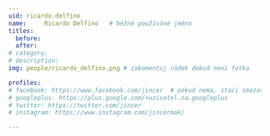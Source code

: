 ```yaml
---
uid: ricardo.delfino
name:     Ricardo Delfino  	# běžně používáné jméno
titles:
  before: 
  after: 
# category:
# description: 
img: people/ricardo_delfino.png # zakomentuj radek dokud není fotka

profiles:
# facebook: https://www.facebook.com/jincer  # pokud nema, staci smazat tuto radku
# googleplus: https://plus.google.com/+uzivatel.na.googleplus
# twitter: https://twitter.com/jincer
# instagram: https://www.instagram.com/jincermak/ 

---
```

